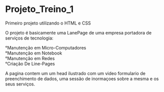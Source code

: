 # Projeto_Treino_1
 Primeiro projeto utilizando o HTML e CSS
 
 O projeto é basicamente uma LanePage de uma empresa portadora de serviços de tecnologia:
  
   °Manutenção em Micro-Computadores</br>
   °Manutenção em Notebook</br>
   °Manutenção em Redes</br>
   °Criação De Line-Pages</br>

 A pagina contem um um head ilustrado com um video 
 formulario de preenchimento de dados, uma sessão
 de inormaçoes sobre a mesma e os seus serviços.
 
 
